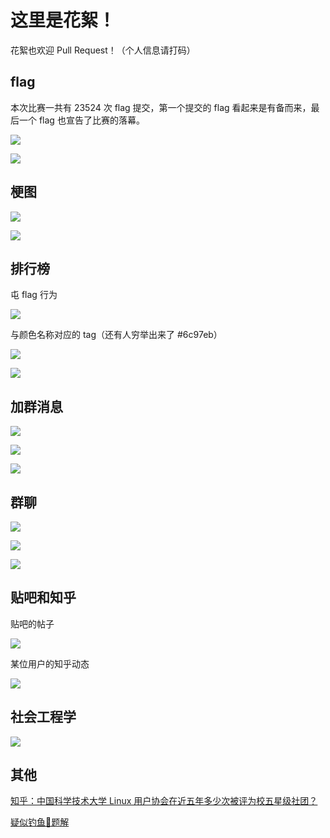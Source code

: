 # 这里是花絮！

花絮也欢迎 Pull Request！（个人信息请打码）

## flag

本次比赛一共有 23524 次 flag 提交，第一个提交的 flag 看起来是有备而来，最后一个 flag 也宣告了比赛的落幕。

![](files/13.jpg)

![](files/14.jpg)

## 梗图

![](files/1.jpg)

![](files/2.jpg)

## 排行榜

屯 flag 行为

![](files/3.jpg)

与颜色名称对应的 tag（还有人穷举出来了 #6c97eb）

![](files/9.jpg)

![](files/16.png)

## 加群消息

![](files/4.jpg)

![](files/5.jpg)

![](files/6.jpg)

## 群聊

![](files/10.jpg)

![](files/11.jpg)

![](files/12.jpg)

## 贴吧和知乎

贴吧的帖子

![](files/7.jpg)

某位用户的知乎动态

![](files/8.jpg)

## 社会工程学

![](files/15.jpg)

## 其他

[知乎：中国科学技术大学 Linux 用户协会在近五年多少次被评为校五星级社团？](https://www.zhihu.com/question/494178119)

[疑似钓鱼🎣题解](https://t.me/hackergame2021)

